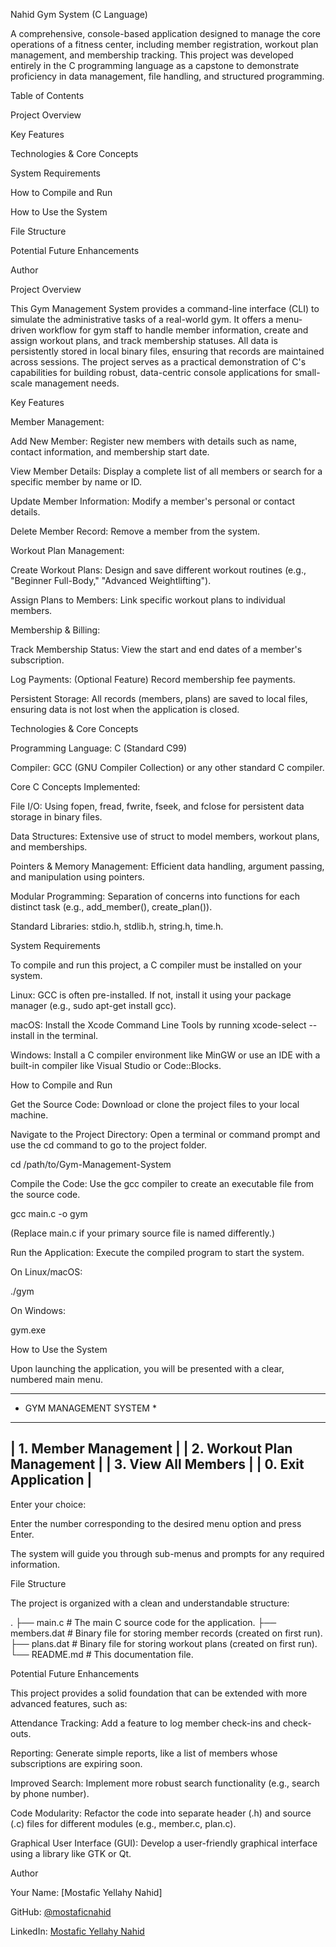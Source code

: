 Nahid Gym System (C Language)

A comprehensive, console-based application designed to manage the core operations of a fitness center, including member registration, workout plan management, and membership tracking. This project was developed entirely in the C programming language as a capstone to demonstrate proficiency in data management, file handling, and structured programming.

Table of Contents

Project Overview

Key Features

Technologies & Core Concepts

System Requirements

How to Compile and Run

How to Use the System

File Structure

Potential Future Enhancements

Author

Project Overview

This Gym Management System provides a command-line interface (CLI) to simulate the administrative tasks of a real-world gym. It offers a menu-driven workflow for gym staff to handle member information, create and assign workout plans, and track membership statuses. All data is persistently stored in local binary files, ensuring that records are maintained across sessions. The project serves as a practical demonstration of C's capabilities for building robust, data-centric console applications for small-scale management needs.

Key Features

Member Management:

Add New Member: Register new members with details such as name, contact information, and membership start date.

View Member Details: Display a complete list of all members or search for a specific member by name or ID.

Update Member Information: Modify a member's personal or contact details.

Delete Member Record: Remove a member from the system.

Workout Plan Management:

Create Workout Plans: Design and save different workout routines (e.g., "Beginner Full-Body," "Advanced Weightlifting").

Assign Plans to Members: Link specific workout plans to individual members.

Membership & Billing:

Track Membership Status: View the start and end dates of a member's subscription.

Log Payments: (Optional Feature) Record membership fee payments.

Persistent Storage: All records (members, plans) are saved to local files, ensuring data is not lost when the application is closed.

Technologies & Core Concepts

Programming Language: C (Standard C99)

Compiler: GCC (GNU Compiler Collection) or any other standard C compiler.

Core C Concepts Implemented:

File I/O: Using fopen, fread, fwrite, fseek, and fclose for persistent data storage in binary files.

Data Structures: Extensive use of struct to model members, workout plans, and memberships.

Pointers & Memory Management: Efficient data handling, argument passing, and manipulation using pointers.

Modular Programming: Separation of concerns into functions for each distinct task (e.g., add_member(), create_plan()).

Standard Libraries: stdio.h, stdlib.h, string.h, time.h.

System Requirements

To compile and run this project, a C compiler must be installed on your system.

Linux: GCC is often pre-installed. If not, install it using your package manager (e.g., sudo apt-get install gcc).

macOS: Install the Xcode Command Line Tools by running xcode-select --install in the terminal.

Windows: Install a C compiler environment like MinGW or use an IDE with a built-in compiler like Visual Studio or Code::Blocks.

How to Compile and Run

Get the Source Code:
Download or clone the project files to your local machine.

Navigate to the Project Directory:
Open a terminal or command prompt and use the cd command to go to the project folder.

cd /path/to/Gym-Management-System


Compile the Code:
Use the gcc compiler to create an executable file from the source code.

gcc main.c -o gym


(Replace main.c if your primary source file is named differently.)

Run the Application:
Execute the compiled program to start the system.

On Linux/macOS:

./gym


On Windows:

gym.exe


How to Use the System

Upon launching the application, you will be presented with a clear, numbered main menu.

************************************
* GYM MANAGEMENT SYSTEM       *
************************************
| 1. Member Management             |
| 2. Workout Plan Management       |
| 3. View All Members              |
| 0. Exit Application              |
------------------------------------
Enter your choice:


Enter the number corresponding to the desired menu option and press Enter.

The system will guide you through sub-menus and prompts for any required information.

File Structure

The project is organized with a clean and understandable structure:

.
├── main.c              # The main C source code for the application.
├── members.dat         # Binary file for storing member records (created on first run).
├── plans.dat           # Binary file for storing workout plans (created on first run).
└── README.md           # This documentation file.


Potential Future Enhancements

This project provides a solid foundation that can be extended with more advanced features, such as:

Attendance Tracking: Add a feature to log member check-ins and check-outs.

Reporting: Generate simple reports, like a list of members whose subscriptions are expiring soon.

Improved Search: Implement more robust search functionality (e.g., search by phone number).

Code Modularity: Refactor the code into separate header (.h) and source (.c) files for different modules (e.g., member.c, plan.c).

Graphical User Interface (GUI): Develop a user-friendly graphical interface using a library like GTK or Qt.

Author

Your Name: [Mostafic Yellahy Nahid]

GitHub: [@mostaficnahid](https://github.com/mostaficnahid)

LinkedIn: [Mostafic Yellahy Nahid]((https://www.linkedin.com/in/mostafic-yellahy-nahid-46a0202b5/))
